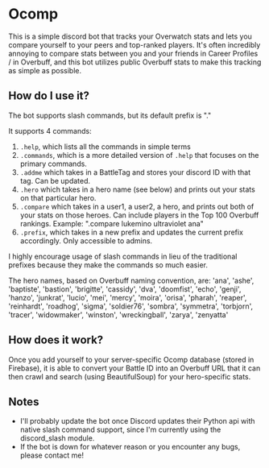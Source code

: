 # Ocomp
 
This is a simple discord bot that tracks your Overwatch stats and lets you compare yourself to your peers and top-ranked players. It's often incredibly annoying to compare stats between you and your friends in Career Profiles / in Overbuff, and this bot utilizes public Overbuff stats to make this tracking as simple as possible.

## How do I use it?

The bot supports slash commands, but its default prefix is "."

It supports 4 commands:
1. `.help`, which lists all the commands in simple terms
2. `.commands`, which is a more detailed version of `.help` that focuses on the primary commands.
3. `.addme` which takes in a BattleTag and stores your discord ID with that tag. Can be updated.
4. `.hero` which takes in a hero name (see below) and prints out your stats on that particular hero.
5. `.compare` which takes in a user1, a user2, a hero, and prints out both of your stats on those heroes. Can include players in the Top 100 Overbuff rankings. Example: ".compare lukemino ultraviolet ana"
6. `.prefix`, which takes in a new prefix and updates the current prefix accordingly. Only accessible to admins.

I highly encourage usage of slash commands in lieu of the traditional prefixes because they make the commands so much easier.

The hero names, based on Overbuff naming convention, are: 'ana', 'ashe', 'baptiste', 'bastion', 'brigitte', 'cassidy', 'dva', 'doomfist', 'echo', 'genji', 'hanzo', 'junkrat', 'lucio', 'mei', 'mercy', 'moira', 'orisa', 'pharah', 'reaper', 'reinhardt', 'roadhog', 'sigma', 'soldier76', 'sombra', 'symmetra', 'torbjorn', 'tracer', 'widowmaker', 'winston', 'wreckingball', 'zarya', 'zenyatta'


## How does it work?

Once you add yourself to your server-specific Ocomp database (stored in Firebase), it is able to convert your Battle ID into an Overbuff URL that it can then crawl and search (using BeautifulSoup) for your hero-specific stats.

## Notes

- I'll probably update the bot once Discord updates their Python api with native slash command support, since I'm currently using the discord_slash module.
- If the bot is down for whatever reason or you encounter any bugs, please contact me!
